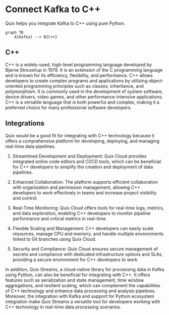 # Connect Kafka to C++

Quix helps you integrate Kafka to C++ using pure Python.

```mermaid
graph TB
    A[Kafka] --> B{C++}
```

## C++

C++ is a widely-used, high-level programming language developed by Bjarne Stroustrup in 1979. It is an extension of the C programming language and is known for its efficiency, flexibility, and performance. C++ allows developers to create complex programs and applications by utilizing object-oriented programming principles such as classes, inheritance, and polymorphism. It is commonly used in the development of system software, device drivers, video games, and other performance-intensive applications. C++ is a versatile language that is both powerful and complex, making it a preferred choice for many professional software developers.

## Integrations

Quix would be a good fit for integrating with C++ technology because it offers a comprehensive platform for developing, deploying, and managing real-time data pipelines. 

1. Streamlined Development and Deployment: Quix Cloud provides integrated online code editors and CI/CD tools, which can be beneficial for C++ developers to simplify the creation and deployment of data pipelines.

2. Enhanced Collaboration: The platform supports efficient collaboration with organization and permission management, allowing C++ developers to work effectively in teams and increase project visibility and control.

3. Real-Time Monitoring: Quix Cloud offers tools for real-time logs, metrics, and data exploration, enabling C++ developers to monitor pipeline performance and critical metrics in real-time.

4. Flexible Scaling and Management: C++ developers can easily scale resources, manage CPU and memory, and handle multiple environments linked to Git branches using Quix Cloud.

5. Security and Compliance: Quix Cloud ensures secure management of secrets and compliance with dedicated infrastructure options and SLAs, providing a secure environment for C++ developers to work.

In addition, Quix Streams, a cloud-native library for processing data in Kafka using Python, can also be beneficial for integrating with C++. It offers features such as serialization and state management, time window aggregations, and resilient scaling, which can complement the capabilities of C++ technology and enhance data processing and analysis pipelines. Moreover, the integration with Kafka and support for Python ecosystem integration make Quix Streams a versatile tool for developers working with C++ technology in real-time data processing scenarios.

